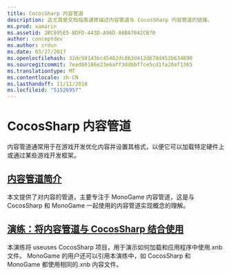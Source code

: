 ```yaml
---
title: CocosSharp 内容管道
description: 这尤其是文档指南通常描述内容管道与 CocosSharp 内容管道的链接。
ms.prod: xamarin
ms.assetid: 2BC895E5-BDFD-443D-A96D-86BA7042CB70
author: conceptdev
ms.author: crdun
ms.date: 03/27/2017
ms.openlocfilehash: 32dc98143bc45482dc863d412d678d452b634890
ms.sourcegitcommit: 7eed80186e23e6aff3ddbbf7ce5cd1fa20af1365
ms.translationtype: MT
ms.contentlocale: zh-CN
ms.lasthandoff: 11/11/2018
ms.locfileid: "51526957"
---
```

# <a name="cocossharp-content-pipeline"></a>CocosSharp 内容管道

内容管道通常用于在游戏开发优化内容并设置其格式，以便它可以加载特定硬件上或通过某些游戏开发框架。

##  <a name="introduction-to-content-pipelinesgraphics-gamescocossharpcontent-pipelineintroductionmd"></a>[内容管道简介](~/graphics-games/cocossharp/content-pipeline/introduction.md)

本文提供了对内容的管道，主要专注于 MonoGame 内容管道，这是与 CocosSharp 和 MonoGame 一起使用的内容管道实现概念的理解。

##  <a name="walkthrough--using-the-content-pipeline-with-cocossharpgraphics-gamescocossharpcontent-pipelinewalkthroughmd"></a>[演练：将内容管道与 CocosSharp 结合使用](~/graphics-games/cocossharp/content-pipeline/walkthrough.md)

本演练将 useuses CocosSharp 项目，用于演示如何加载和应用程序中使用.xnb 文件。  MonoGame 的用户还可以引用本演练中，如 CocosSharp 和 MonoGame 都使用相同的.xnb 内容文件。  
